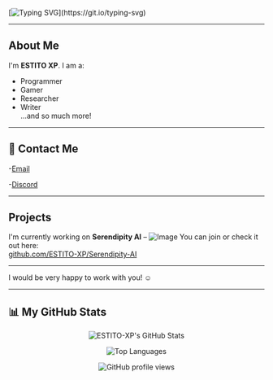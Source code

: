 [![Typing SVG](https://readme-typing-svg.demolab.com?font=Graduate&size=30&pause=1000&color=0079F7&center=true&vCenter=true&width=435&lines=Hey+There%F0%9F%91%8B%F0%9F%8F%BB!;I+am+ESTITO.)](https://git.io/typing-svg)

---

## About Me

I'm **ESTITO XP**. I am a:
- Programmer
- Gamer
- Researcher
- Writer  
...and so much more!

---

## 📧 Contact Me

-[Email](mailto:hehehola1177@hotmail.com)

-[Discord](https://discord.com/users/1191348720227332248)

---

## Projects

I'm currently working on **Serendipity AI** –  ![Image](https://github.com/user-attachments/assets/1b927d99-a50a-4ac3-b1ac-7f621ab082db)
You can join or check it out here:  
[github.com/ESTITO-XP/Serendipity-AI](https://github.com/ESTITO-XP/Serendipity-AI)

---

I would be very happy to work with you! ☺️

---

## 📊 My GitHub Stats

<p align="center">
  <img src="https://github-readme-stats.vercel.app/api?username=ESTITO-XP&show_icons=true&theme=dracula&count_private=true&hide_border=true" alt="ESTITO-XP's GitHub Stats" />
</p>
<p align="center">
  <img src="https://github-readme-stats.vercel.app/api/top-langs/?username=ESTITO-XP&layout=compact&theme=dracula&hide_border=true" alt="Top Languages" />
</p>
<p align="center">
  <img src="https://komarev.com/ghpvc/?username=ESTITO-XP&style=flat-square&color=0079F7" alt="GitHub profile views" />
</p>
